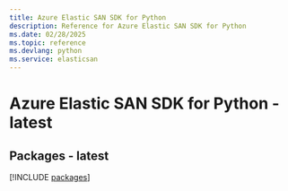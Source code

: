 ```yaml
---
title: Azure Elastic SAN SDK for Python
description: Reference for Azure Elastic SAN SDK for Python
ms.date: 02/28/2025
ms.topic: reference
ms.devlang: python
ms.service: elasticsan
---
```

# Azure Elastic SAN SDK for Python - latest
## Packages - latest
[!INCLUDE [packages](elastic-san-index.md)]